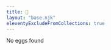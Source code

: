 ```yaml
---
title: 🥚
layout: "base.njk"
eleventyExcludeFromCollections: true
---
```

<section class="v-center">
	<article class="page-wrapper">
		<p id="eggs">No eggs found</p>
	</article>
</section>
<script>
	window.onload = function() {
		const eggs = window.eggs().length
		if (eggs > 0) {
			document.getElementById('eggs').innerHTML = '🥚'.repeat(eggs)
		}
	}
</script>
<!--
There's two eggs that I haven't figured out how to log correctly but if you're reading this, you should have be able to see them.
-->